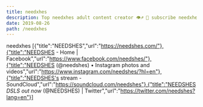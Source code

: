 ```yaml
---
title: needxhes
description: Top needxhes adult content creator 👁♐️ 👑 subscribe needxhes to my porn site below IG needxhes
date: 2019-08-26
path: /needxhes
---
```


needxhes
[{"title":"NEEDSHES","url":"https://needshes.com/"},{"title":"NEEDSHES - Home | Facebook","url":"https://www.facebook.com/needshes/"},{"title":"NEEDSHES (@needshes) • Instagram photos and videos","url":"https://www.instagram.com/needshes/?hl=en"},{"title":"NEEDSHES's stream - SoundCloud","url":"https://soundcloud.com/needshes"},{"title":"NEEDSHES *DSLS out now* (@NEEDSHES) | Twitter","url":"https://twitter.com/needshes?lang=en"}]

